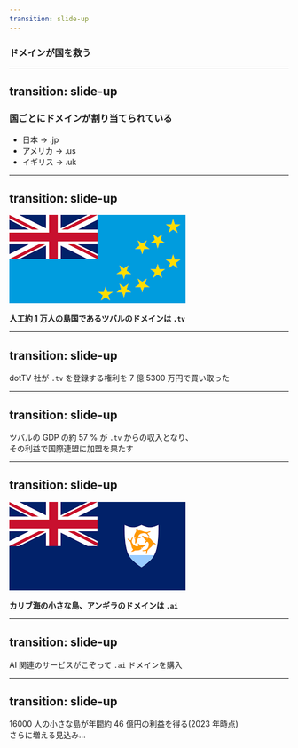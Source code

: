 ```yaml
---
transition: slide-up
---
```


### ドメインが国を救う

---
transition: slide-up
---

### 国ごとにドメインが割り当てられている

- 日本 -> .jp
- アメリカ -> .us
- イギリス -> .uk


---
transition: slide-up
---

<img src="./01.png" className="w-[500px] shadow-xl rounded-sm h-auto mx-auto mb-20"/>

**人工約 1 万人の島国であるツバルのドメインは `.tv`**

---
transition: slide-up
---

dotTV 社が `.tv` を登録する権利を 7 億 5300 万円で買い取った

---
transition: slide-up
---

ツバルの GDP の約 57 % が `.tv` からの収入となり、
<br/>
その利益で国際連盟に加盟を果たす

---
transition: slide-up
---
<img src="./02.png" className="w-[500px] shadow-xl rounded-sm h-auto mx-auto mb-20"/>

**カリブ海の小さな島、アンギラのドメインは `.ai`**

---
transition: slide-up
---

AI 関連のサービスがこぞって `.ai` ドメインを購入

---
transition: slide-up
---

16000 人の小さな島が年間約 46 億円の利益を得る(2023 年時点)
<br/>
さらに増える見込み...
